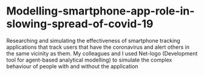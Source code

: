 # Modelling-smartphone-app-role-in-slowing-spread-of-covid-19
Researching and simulating the effectiveness of smartphone tracking applications that track users that have the coronavirus and alert others in the same vicinity as them. My colleagues and I used Net-logo (Development tool for agent-based analytical modelling) to simulate the complex behaviour of people with and without the application 
